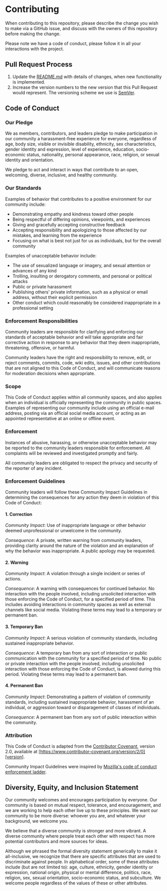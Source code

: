 # Contributing

When contributing to this repository, please describe the change you wish to make via a GitHub issue,
and discuss with the owners of this repository before making the change.

Please note we have a code of conduct, please follow it in all your interactions with the project.

## Pull Request Process

1. Update the [README.md](README.md) with details of changes, when new functionality is implemented.
2. Increase the version numbers to the new version that this Pull Request would represent.
   The versioning scheme we use is [SemVer](http://semver.org/).


## Code of Conduct

### Our Pledge

We as members, contributors, and leaders pledge to make participation in our community a harassment-free experience for everyone, regardless of age, body size, visible or invisible disability, ethnicity, sex characteristics, gender identity and expression, level of experience, education, socio-economic status, nationality, personal appearance, race, religion, or sexual identity and orientation.

We pledge to act and interact in ways that contribute to an open, welcoming, diverse, inclusive, and healthy community.

### Our Standards

Examples of behavior that contributes to a positive environment for our community include:

* Demonstrating empathy and kindness toward other people
* Being respectful of differing opinions, viewpoints, and experiences
* Giving and gracefully accepting constructive feedback
* Accepting responsibility and apologizing to those affected by our mistakes, and learning from the experience
* Focusing on what is best not just for us as individuals, but for the overall community

Examples of unacceptable behavior include:

* The use of sexualized language or imagery, and sexual attention or
  advances of any kind
* Trolling, insulting or derogatory comments, and personal or political attacks
* Public or private harassment
* Publishing others' private information, such as a physical or email
  address, without their explicit permission
* Other conduct which could reasonably be considered inappropriate in a
  professional setting

### Enforcement Responsibilities

Community leaders are responsible for clarifying and enforcing our standards of acceptable behavior and will take appropriate and fair corrective action in response to any behavior that they deem inappropriate, threatening, offensive, or harmful.

Community leaders have the right and responsibility to remove, edit, or reject comments, commits, code, wiki edits, issues, and other contributions that are not aligned to this Code of Conduct, and will communicate reasons for moderation decisions when appropriate.

### Scope

This Code of Conduct applies within all community spaces, and also applies when an individual is officially representing the community in public spaces. Examples of representing our community include using an official e-mail address, posting via an official social media account, or acting as an appointed representative at an online or offline event.

### Enforcement

Instances of abusive, harassing, or otherwise unacceptable behavior may be reported to the community leaders responsible for enforcement. All complaints will be reviewed and investigated promptly and fairly.

All community leaders are obligated to respect the privacy and security of the reporter of any incident.

### Enforcement Guidelines

Community leaders will follow these Community Impact Guidelines in determining the consequences for any action they deem in violation of this Code of Conduct:

#### 1. Correction

*Community Impact*: Use of inappropriate language or other behavior deemed unprofessional or unwelcome in the community.

*Consequence*: A private, written warning from community leaders, providing clarity around the nature of the violation and an explanation of why the behavior was inappropriate. A public apology may be requested.

#### 2. Warning

*Community Impact*: A violation through a single incident or series of actions.

*Consequence*: A warning with consequences for continued behavior. No interaction with the people involved, including unsolicited interaction with those enforcing the Code of Conduct, for a specified period of time. This includes avoiding interactions in community spaces as well as external channels like social media. Violating these terms may lead to a temporary or permanent ban.

#### 3. Temporary Ban

*Community Impact*: A serious violation of community standards, including sustained inappropriate behavior.

*Consequence*: A temporary ban from any sort of interaction or public communication with the community for a specified period of time. No public or private interaction with the people involved, including unsolicited interaction with those enforcing the Code of Conduct, is allowed during this period. Violating these terms may lead to a permanent ban.

#### 4. Permanent Ban

*Community Impact*: Demonstrating a pattern of violation of community standards, including sustained inappropriate behavior,  harassment of an individual, or aggression toward or disparagement of classes of individuals.

*Consequence*: A permanent ban from any sort of public interaction within the community.

### Attribution

This Code of Conduct is adapted from the [Contributor Covenant][homepage], version 2.0,
available at [https://www.contributor-covenant.org/version/2/0][version].

Community Impact Guidelines were inspired by [Mozilla's code of conduct enforcement ladder](https://github.com/mozilla/diversity).

[homepage]: https://www.contributor-covenant.org
[version]: https://www.contributor-covenant.org/version/2/0/code_of_conduct.html


## Diversity, Equity, and Inclusion Statement

Our community welcomes and encourages participation by everyone. Our community is based on mutual respect,
tolerance, and encouragement, and we are working to help each other live up to these principles.
We want our community to be more diverse: whoever you are, and whatever your background, we welcome you.

We believe that a diverse community is stronger and more vibrant. A diverse community where people
treat each other with respect has more potential contributors and more sources for ideas.

Although we phrased the formal diversity statement generically to make it all-inclusive, we recognize
that there are specific attributes that are used to discriminate against people. In alphabetical order,
some of these attributes include (but are not limited to): age, culture, ethnicity, gender identity or
expression, national origin, physical or mental difference, politics, race, religion, sex, sexual
orientation, socio-economic status, and subculture. We welcome people regardless of the values of
these or other attributes.
